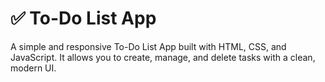 # ✅ To-Do List App
A simple and responsive To-Do List App built with HTML, CSS, and JavaScript.
It allows you to create, manage, and delete tasks with a clean, modern UI.
